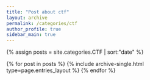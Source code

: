 ```yaml
---
title: "Post about ctf"
layout: archive
permalink: /categories/ctf
author_profile: true
sidebar_main: true
---
```


{% assign posts = site.categories.CTF | sort:"date" %}

{% for post in posts %}
  {% include archive-single.html type=page.entries_layout %}
{% endfor %}

